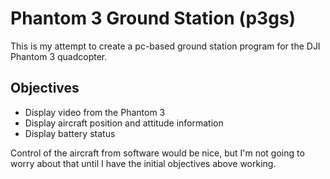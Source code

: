 # Phantom 3 Ground Station (p3gs)
This is my attempt to create a pc-based ground station program for the DJI Phantom 3 quadcopter.

## Objectives
- Display video from the Phantom 3
- Display aircraft position and attitude information
- Display battery status 

Control of the aircraft from software would be nice, but I'm not going to worry about that until I have the initial objectives above working.
